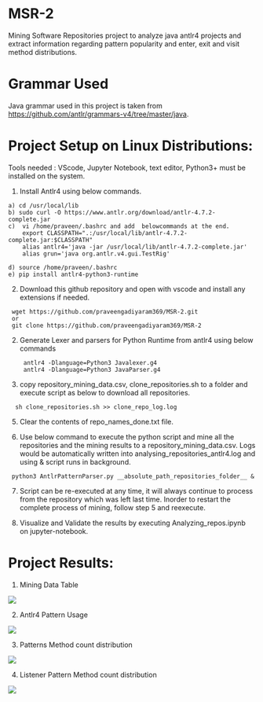 # MSR-2
Mining Software Repositories project to analyze java antlr4 projects and extract information regarding pattern popularity and enter, exit and visit method distributions.

# Grammar Used
Java grammar used in this project is taken from https://github.com/antlr/grammars-v4/tree/master/java. 

# Project Setup on Linux Distributions:

Tools needed : VScode, Jupyter Notebook, text editor, Python3+ must be installed on the system.

1) Install Antlr4 using below commands.

  ```
  a) cd /usr/local/lib
  b) sudo curl -O https://www.antlr.org/download/antlr-4.7.2-complete.jar
  c)  vi /home/praveen/.bashrc and add  belowcommands at the end.
      export CLASSPATH=".:/usr/local/lib/antlr-4.7.2-complete.jar:$CLASSPATH"
      alias antlr4='java -jar /usr/local/lib/antlr-4.7.2-complete.jar'
      alias grun='java org.antlr.v4.gui.TestRig'

  d) source /home/praveen/.bashrc
  e) pip install antlr4-python3-runtime
  ```

2) Download this github repository and open with vscode and install any extensions if needed.
  ```
   wget https://github.com/praveengadiyaram369/MSR-2.git
   or 
   git clone https://github.com/praveengadiyaram369/MSR-2
   ```
   
2) Generate Lexer and parsers for Python Runtime from antlr4 using below commands
   ```
    antlr4 -Dlanguage=Python3 Javalexer.g4
    antlr4 -Dlanguage=Python3 JavaParser.g4
    ```
    
4) copy repository_mining_data.csv, clone_repositories.sh to a folder and execute script as below to download all repositories.
  ```
    sh clone_repositories.sh >> clone_repo_log.log
   ```
    
5) Clear the contents of repo_names_done.txt file.

6) Use below command to execute the python script and mine all the repositories and the mining results to a repository_mining_data.csv. Logs would be automatically written into analysing_repositories_antlr4.log and using & script runs in background.
  ```
   python3 AntlrPatternParser.py __absolute_path_repositories_folder__ & 
  ```
  
7) Script can be re-executed at any time, it will always continue to process from the repository which was left last time.
  Inorder to restart the complete process of mining, follow step 5 and reexecute.

7) Visualize and Validate the results by executing Analyzing_repos.ipynb on jupyter-notebook.

# Project Results:

1) Mining Data Table
<img src="results/msr_1.png">

2) Antlr4 Pattern Usage
<img src="results/msr_2.png">

3) Patterns Method count distribution
<img src="results/msr_3.png">

4) Listener Pattern Method count distribution
<img src="results/msr_4.png">
